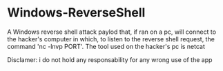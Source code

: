 # Windows-ReverseShell
A Windows reverse shell attack paylod that, if ran on a pc, will connect to the hacker's computer in which, to listen to the reverse shell request, the command 'nc -lnvp PORT'.
The tool used on the hacker's pc is netcat

Disclamer: i do not hold any responsability for any wrong use of the app
